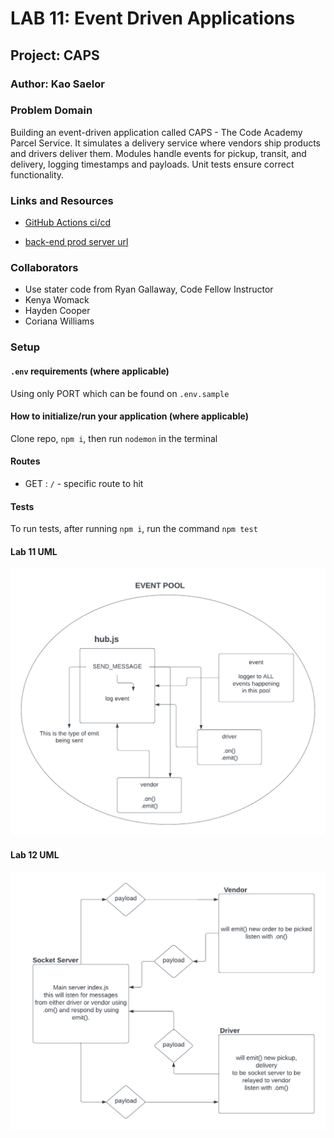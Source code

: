 # LAB 11: Event Driven Applications

## Project: CAPS

### Author: Kao Saelor

### Problem Domain

Building an event-driven application called CAPS - The Code Academy Parcel Service. It simulates a delivery service where vendors ship products and drivers deliver them. Modules handle events for pickup, transit, and delivery, logging timestamps and payloads. Unit tests ensure correct functionality.

### Links and Resources

- [GitHub Actions ci/cd](https://github.com/CodingKao/caps/pulls?q=is%3Apr+is%3Aclosed)

- [back-end prod server url](https://caps-wvwi.onrender.com)

### Collaborators

- Use stater code from Ryan Gallaway, Code Fellow Instructor
- Kenya Womack
- Hayden Cooper
- Coriana Williams

### Setup

#### `.env` requirements (where applicable)

Using only PORT which can be found on `.env.sample`

#### How to initialize/run your application (where applicable)

Clone repo, `npm i`, then run `nodemon` in the terminal

#### Routes

- GET : `/` - specific route to hit

#### Tests

To run tests, after running `npm i`, run the command `npm test`

#### Lab 11 UML

![Lab 11 UML image](./assets/Event-Driven-Application-uml.png)

#### Lab 12 UML

![Lab 12 UML image](./assets/Socket.io-uml.png)

